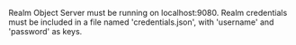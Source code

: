 Realm Object Server must be running on localhost:9080.
Realm credentials must be included in a file named 'credentials.json', with 'username' and 'password' as keys.
